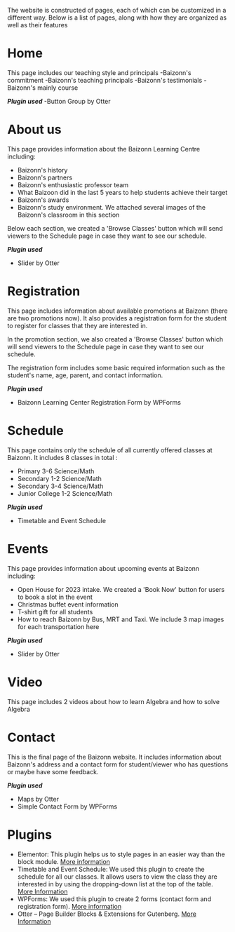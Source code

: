 The website is constructed of pages, each of which can be customized in a different way. Below is a list of pages, along with how they are organized as well as their features

# Home
This page includes our teaching style and principals 
  -Baizonn's commitment
  -Baizonn's teaching principals
  -Baizonn's testimonials
  -Baizonn's mainly course
  
  ***Plugin used***
  -Button Group by Otter
  
# About us

This page provides information about the Baizonn Learning Centre including:
  - Baizonn's history
  - Baizonn's partners
  - Baizonn's enthusiastic professor team
  - What Baizoon did in the last 5 years to help students achieve their target
  - Baizonn's awards
  - Baizonn's study environment. We attached several images of the Baizonn's classroom in this section

Below each section, we created a 'Browse Classes' button which will send viewers to the Schedule page in case they want to see our schedule.

***Plugin used***
  - Slider by Otter

# Registration

This page includes information about available promotions at Baizonn (there are two promotions now). It also provides a registration form for the student to register for classes that they are interested in.

In the promotion section, we also created a 'Browse Classes' button which will send viewers to the Schedule page in case they want to see our schedule.

The registration form includes some basic required information such as the student's name, age, parent, and contact information.

***Plugin used***
  - Baizonn Learning Center Registration Form by WPForms

# Schedule 

This page contains only the schedule of all currently offered classes at Baizonn.
It includes 8 classes in total :
  - Primary 3-6 Science/Math
  - Secondary 1-2 Science/Math
  - Secondary 3-4 Science/Math
  - Junior College 1-2 Science/Math

***Plugin used***
  - Timetable and Event Schedule

# Events

This page provides information about upcoming events at Baizonn including:
  - Open House for 2023 intake. We created a 'Book Now' button for users to book a slot in the event
  - Christmas buffet event information
  - T-shirt gift for all students
  - How to reach Baizonn by Bus, MRT and Taxi. We include 3 map images for each transportation here

***Plugin used***
  - Slider by Otter

# Video

This page includes 2 videos about how to learn Algebra and how to solve Algebra

# Contact

This is the final page of the Baizonn website. It includes information about Baizonn's address and a contact form for student/viewer who has questions or maybe have some feedback.

***Plugin used***
  - Maps by Otter
  - Simple Contact Form by WPForms


# Plugins

- Elementor: This plugin helps us to style pages in an easier way than the block module. [More information](https://wordpress.org/plugins/elementor/)
- Timetable and Event Schedule: We used this plugin to create the schedule for all our classes. It allows users to view the class they are interested in by using the dropping-down list at the top of the table. [More Information](https://wordpress.com/fr/plugins/mp-timetable) 
- WPForms: We used this plugin to create 2 forms (contact form and registration form). [More information](https://wpforms.com/)
- Otter – Page Builder Blocks & Extensions for Gutenberg. [More Information](https://wordpress.org/plugins/otter-blocks/)
